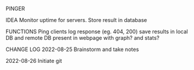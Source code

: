 PINGER


IDEA
Monitor uptime for servers. Store result in database

FUNCTIONS
Ping clients
log response (eg. 404, 200)
save results in local DB and remote DB
present in webpage with graph? and stats?



CHANGE LOG
2022-08-25
Brainstorm and take notes

2022-08-26
Initiate git



